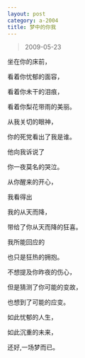```yaml
---
layout: post
category: a-2004
title: 梦中的你我
---
```


> 2009-05-23

坐在你的床前，

看着你忧郁的面容，

看着你未干的泪痕，

看着你梨花带雨的美丽。

从我关切的眼神，

你的死党看出了我是谁。

他向我诉说了

你一夜莫名的哭泣。

从你醒来的开心，

我看得出

我的从天而降，

带给了你从天而降的狂喜。

我所能回应的

也只是狂热的拥抱。

不想提及你昨夜的伤心，

但是猜测了你可能的变故，

也想到了可能的应变。

如此忧郁的人生，

如此沉重的未来，

还好,一场梦而已。
